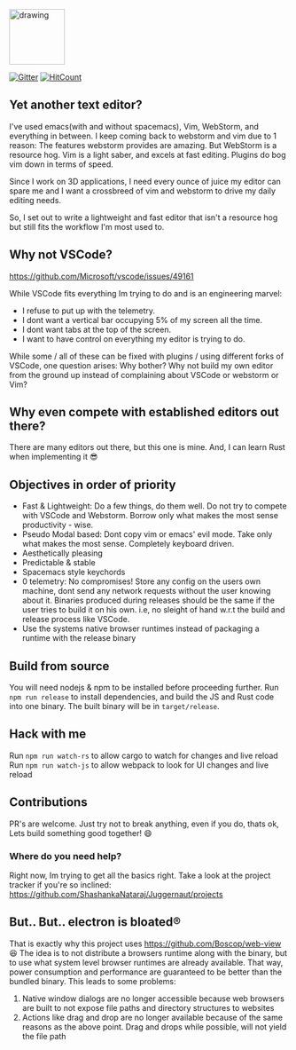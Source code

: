 <img src="https://cdn2.iconfinder.com/data/icons/icontober/64/Inkcontober_Mask_Juggernaut-512.png" alt="drawing" width="100"/>

[![Gitter](https://badges.gitter.im/https-github-com-ShashankaNataraj-Juggernaut/community.svg)](https://gitter.im/https-github-com-ShashankaNataraj-Juggernaut/community?utm_source=badge&utm_medium=badge&utm_campaign=pr-badge)
[![HitCount](http://hits.dwyl.io/ShashankaNataraj/Juggernaut.svg)](http://hits.dwyl.io/ShashankaNataraj/Juggernaut)


## Yet another text editor?
I've used emacs(with and without spacemacs), Vim, WebStorm, and everything in between. I keep coming back to webstorm and vim due to 1 reason: The features webstorm provides are amazing. But WebStorm is a resource hog. Vim is a light saber, and excels at fast editing. Plugins do bog vim down in terms of speed.

Since I work on 3D applications, I need every ounce of juice my editor can spare me and I want a crossbreed of vim and webstorm to drive my daily editing needs.

So, I set out to write a lightweight and fast editor that isn't a resource hog but still fits the workflow I'm most used to.

## Why not VSCode?
https://github.com/Microsoft/vscode/issues/49161

While VSCode fits everything Im trying to do and is an engineering marvel:
- I refuse to put up with the telemetry.
- I dont want a vertical bar occupying 5% of my screen all the time.
- I dont want tabs at the top of the screen.
- I want to have control on everything my editor is trying to do.

While some / all of these can be fixed with plugins / using different forks of VSCode, one question arises: Why bother? Why not build my own editor from the ground up instead of complaining about VSCode or webstorm or Vim?

## Why even compete with established editors out there?
There are many editors out there, but this one is mine. And, I can learn Rust when implementing it :sunglasses:

## Objectives in order of priority
- Fast & Lightweight: Do a few things, do them well. Do not try to compete with VSCode and Webstorm. Borrow only what makes the most sense productivity - wise.
- Pseudo Modal based: Dont copy vim or emacs' evil mode. Take only what makes the most sense. Completely keyboard driven.
- Aesthetically pleasing
- Predictable & stable
- Spacemacs style keychords
- 0 telemetry: No compromises! Store any config on the users own machine, dont send any network requests without the user knowing about it. Binaries produced during releases should be the same if the user tries to build it on his own. i.e, no sleight of hand w.r.t the build and release process like VSCode.
- Use the systems native browser runtimes instead of packaging a runtime with the release binary

## Build from source
You will need nodejs & npm to be installed before proceeding further.
Run `npm run release` to install dependencies, and build the JS and Rust code into one binary. The built binary will be in `target/release`.

## Hack with me
Run `npm run watch-rs` to allow cargo to watch for changes and live reload
Run `npm run watch-js` to allow webpack to look for UI changes and live reload

## Contributions
PR's are welcome. Just try not to break anything, even if you do, thats ok, Lets build something good together! :smile:

### Where do you need help?
Right now, Im trying to get all the basics right. Take a look at the project tracker if you're so inclined: https://github.com/ShashankaNataraj/Juggernaut/projects

## But.. But.. electron is bloated®
That is exactly why this project uses https://github.com/Boscop/web-view :laughing:
The idea is to not distribute a browsers runtime along with the binary, but to use what system level browser runtimes are already available. That way, power consumption and performance are guaranteed to be better than the bundled binary.
This leads to some problems:
1. Native window dialogs are no longer accessible because web browsers are built to not expose file paths and directory structures to websites
2. Actions like drag and drop are no longer available because of the same reasons as the above point. Drag and drops while possible, will not yield the file path
